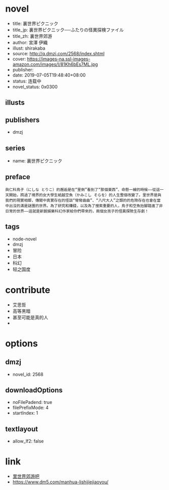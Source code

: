 # novel

- title: 裏世界ピクニック
- title_jp: 裏世界ピクニック──ふたりの怪異探検ファイル
- title_zh: 裏世界郊游
- author: 宮澤 伊織
- illust: shirakaba
- source: http://q.dmzj.com/2568/index.shtml
- cover: https://images-na.ssl-images-amazon.com/images/I/81Kh6bEs7ML.jpg
- publisher:
- date: 2019-07-05T19:48:40+08:00
- status: 连载中
- novel_status: 0x0300

## illusts


## publishers

- dmzj

## series

- name: 裏世界ピクニック

## preface


```
與仁科鳥子（にしな とりこ）的邂逅是在“里側”看到了“那個東西”、命懸一線的時候——從這一天開始，跨過了境界的女大學生紙越空魚（かみこし そらを）的人生整個改變了。里世界是與我們的現實相鄰，傳聞中真實存在的怪談“彎彎曲曲”、“八尺大人”之類的的危險存在也會在當中出沒的滿是謎團的世界。為了研究和賺錢，以及為了搜索重要的人，鳥子和空魚抬腳踏進了非日常的世界——這就是新銳娛樂科幻作家給你們帶來的，兩個女孩子的怪異探險生存劇！
```

## tags

- node-novel
- dmzj
- 冒险
- 日本
- 科幻
- 轻之国度


# contribute

- 艾思哲
- 高等黑暗
- 甚至可能是真的人
- 

# options

## dmzj

- novel_id: 2568

## downloadOptions

- noFilePadend: true
- filePrefixMode: 4
- startIndex: 1

## textlayout

- allow_lf2: false

# link

- [里世界郊游吧](https://tieba.baidu.com/f?kw=%E9%87%8C%E4%B8%96%E7%95%8C%E9%83%8A%E6%B8%B8&ie=utf-8)
- https://www.dm5.com/manhua-lishijiejiaoyou/

